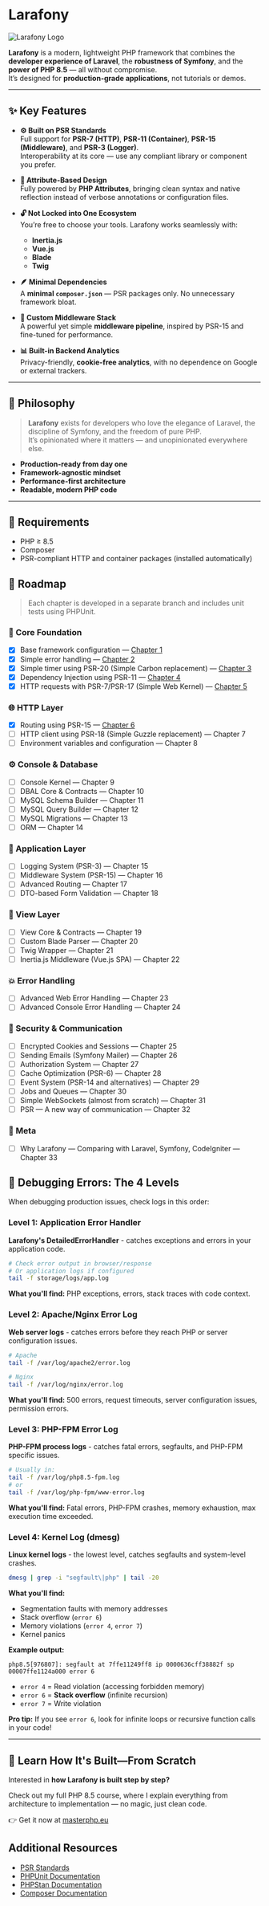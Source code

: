 # Larafony

![Larafony Logo](logo.png)

**Larafony** is a modern, lightweight PHP framework that combines the **developer experience of Laravel**, the **robustness of Symfony**, and the **power of PHP 8.5** — all without compromise.  
It’s designed for **production-grade applications**, not tutorials or demos.

---

## ✨ Key Features

- **⚙️ Built on PSR Standards**  
  Full support for **PSR-7 (HTTP)**, **PSR-11 (Container)**, **PSR-15 (Middleware)**, and **PSR-3 (Logger)**.  
  Interoperability at its core — use any compliant library or component you prefer.

- **🧩 Attribute-Based Design**  
  Fully powered by **PHP Attributes**, bringing clean syntax and native reflection instead of verbose annotations or configuration files.

- **🔓 Not Locked into One Ecosystem**  
  You’re free to choose your tools. Larafony works seamlessly with:
    - **Inertia.js**
    - **Vue.js**
    - **Blade**
    - **Twig**

- **🪶 Minimal Dependencies**  
  A **minimal `composer.json`** — PSR packages only. No unnecessary framework bloat.

- **🧱 Custom Middleware Stack**  
  A powerful yet simple **middleware pipeline**, inspired by PSR-15 and fine-tuned for performance.

- **📊 Built-in Backend Analytics**  
  Privacy-friendly, **cookie-free analytics**, with no dependence on Google or external trackers.

---

## 🚀 Philosophy

> **Larafony** exists for developers who love the elegance of Laravel, the discipline of Symfony, and the freedom of pure PHP.  
> It’s opinionated where it matters — and unopinionated everywhere else.

- **Production-ready from day one**
- **Framework-agnostic mindset**
- **Performance-first architecture**
- **Readable, modern PHP code**

---

## 🧰 Requirements

- PHP ≥ 8.5
- Composer
- PSR-compliant HTTP and container packages (installed automatically)

## 🧭 Roadmap

> Each chapter is developed in a separate branch and includes unit tests using PHPUnit.

### 🧩 Core Foundation
- [x] Base framework configuration — [Chapter 1](docs/Larafony/chapter1.md)
- [x] Simple error handling — [Chapter 2](docs/Larafony/chapter2.md)
- [x] Simple timer using PSR-20 (Simple Carbon replacement) — [Chapter 3](docs/Larafony/chapter3.md)
- [x] Dependency Injection using PSR-11 — [Chapter 4](docs/Larafony/chapter4.md)
- [x] HTTP requests with PSR-7/PSR-17 (Simple Web Kernel) — [Chapter 5](docs/Larafony/chapter5.md) 

### 🌐 HTTP Layer
- [x] Routing using PSR-15 — [Chapter 6](docs/Larafony/chapter6.md)
- [ ] HTTP client using PSR-18 (Simple Guzzle replacement) — Chapter 7
- [ ] Environment variables and configuration — Chapter 8

### ⚙️ Console & Database
- [ ] Console Kernel — Chapter 9
- [ ] DBAL Core & Contracts — Chapter 10
- [ ] MySQL Schema Builder — Chapter 11
- [ ] MySQL Query Builder — Chapter 12
- [ ] MySQL Migrations — Chapter 13
- [ ] ORM — Chapter 14

### 🧱 Application Layer
- [ ] Logging System (PSR-3) — Chapter 15
- [ ] Middleware System (PSR-15) — Chapter 16
- [ ] Advanced Routing — Chapter 17
- [ ] DTO-based Form Validation — Chapter 18

### 🎨 View Layer
- [ ] View Core & Contracts — Chapter 19
- [ ] Custom Blade Parser — Chapter 20
- [ ] Twig Wrapper — Chapter 21
- [ ] Inertia.js Middleware (Vue.js SPA) — Chapter 22

### 💥 Error Handling
- [ ] Advanced Web Error Handling — Chapter 23
- [ ] Advanced Console Error Handling — Chapter 24

### 🔐 Security & Communication
- [ ] Encrypted Cookies and Sessions — Chapter 25
- [ ] Sending Emails (Symfony Mailer) — Chapter 26
- [ ] Authorization System — Chapter 27
- [ ] Cache Optimization (PSR-6) — Chapter 28
- [ ] Event System (PSR-14 and alternatives) — Chapter 29
- [ ] Jobs and Queues — Chapter 30
- [ ] Simple WebSockets (almost from scratch) — Chapter 31
- [ ] PSR — A new way of communication — Chapter 32

### 🧭 Meta
- [ ] Why Larafony — Comparing with Laravel, Symfony, CodeIgniter — Chapter 33


## 🐛 Debugging Errors: The 4 Levels

When debugging production issues, check logs in this order:

### Level 1: Application Error Handler
**Larafony's DetailedErrorHandler** - catches exceptions and errors in your application code.

```bash
# Check error output in browser/response
# Or application logs if configured
tail -f storage/logs/app.log
```

**What you'll find:** PHP exceptions, errors, stack traces with code context.

### Level 2: Apache/Nginx Error Log
**Web server logs** - catches errors before they reach PHP or server configuration issues.

```bash
# Apache
tail -f /var/log/apache2/error.log

# Nginx
tail -f /var/log/nginx/error.log
```

**What you'll find:** 500 errors, request timeouts, server configuration issues, permission errors.

### Level 3: PHP-FPM Error Log
**PHP-FPM process logs** - catches fatal errors, segfaults, and PHP-FPM specific issues.

```bash
# Usually in:
tail -f /var/log/php8.5-fpm.log
# or
tail -f /var/log/php-fpm/www-error.log
```

**What you'll find:** Fatal errors, PHP-FPM crashes, memory exhaustion, max execution time exceeded.

### Level 4: Kernel Log (dmesg)
**Linux kernel logs** - the lowest level, catches segfaults and system-level crashes.

```bash
dmesg | grep -i "segfault\|php" | tail -20
```

**What you'll find:**
- Segmentation faults with memory addresses
- Stack overflow (`error 6`)
- Memory violations (`error 4`, `error 7`)
- Kernel panics

**Example output:**
```
php8.5[976807]: segfault at 7ffe11249ff8 ip 0000636cff38882f sp 00007ffe1124a000 error 6
```

- `error 4` = Read violation (accessing forbidden memory)
- `error 6` = **Stack overflow** (infinite recursion)
- `error 7` = Write violation

**Pro tip:** If you see `error 6`, look for infinite loops or recursive function calls in your code!

---

## 🚀 Learn How It's Built—From Scratch

Interested in **how Larafony is built step by step?**

Check out my full PHP 8.5 course, where I explain everything from architecture to implementation — no magic, just clean code.

👉 Get it now at [masterphp.eu](https://masterphp.eu)

## Additional Resources

- [PSR Standards](https://www.php-fig.org/psr/)
- [PHPUnit Documentation](https://phpunit.de/)
- [PHPStan Documentation](https://phpstan.org/)
- [Composer Documentation](https://getcomposer.org/doc/)